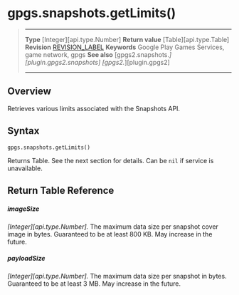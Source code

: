 # gpgs.snapshots.getLimits()

> --------------------- ------------------------------------------------------------------------------------------
> __Type__              [Integer][api.type.Number]
> __Return value__      [Table][api.type.Table]
> __Revision__          [REVISION_LABEL](REVISION_URL)
> __Keywords__          Google Play Games Services, game network, gpgs
> __See also__          [gpgs2.snapshots.*][plugin.gpgs2.snapshots]
>                       [gpgs2.*][plugin.gpgs2]
> --------------------- ------------------------------------------------------------------------------------------

## Overview

Retrieves various limits associated with the Snapshots API.

## Syntax

	gpgs.snapshots.getLimits()

Returns Table. See the next section for details. Can be `nil` if service is unavailable.

## Return Table Reference

##### imageSize
_[Integer][api.type.Number]._ The maximum data size per snapshot cover image in bytes. Guaranteed to be at least 800 KB. May increase in the future.
##### payloadSize
_[Integer][api.type.Number]._ The maximum data size per snapshot in bytes. Guaranteed to be at least 3 MB. May increase in the future.